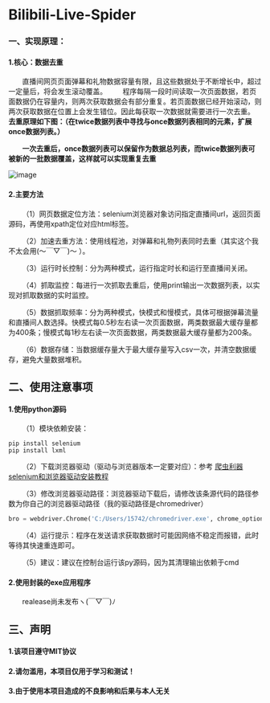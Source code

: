 # Bilibili-Live-Spider
### 一、实现原理：
#### 1.核心：数据去重
&nbsp;&nbsp;&nbsp;&nbsp;&nbsp;&nbsp;&nbsp;直播间网页页面弹幕和礼物数据容量有限，且这些数据处于不断增长中，超过一定量后，将会发生滚动覆盖。
&nbsp;&nbsp;&nbsp;&nbsp;&nbsp;&nbsp;&nbsp;程序每隔一段时间读取一次页面数据，若页面数据仍在容量内，则两次获取数据会有部分重复。若页面数据已经开始滚动，则两次获取数据在位置上会发生错位。因此每获取一次数据就需要进行一次去重。 **去重原理如下图：（在twice数据列表中寻找与once数据列表相同的元素，扩展once数据列表。）**

&nbsp;&nbsp;&nbsp;&nbsp;&nbsp;&nbsp;&nbsp;**一次去重后，once数据列表可以保留作为数据总列表，而twice数据列表可被新的一批数据覆盖，这样就可以实现重复去重**

![image](https://github.com/AiCorein/bilibili-Bilibili-Live-Spider/blob/main/img/remove_repeat.png)
#### 2.主要方法
&nbsp;&nbsp;&nbsp;&nbsp;&nbsp;&nbsp;&nbsp;（1）网页数据定位方法：selenium浏览器对象访问指定直播间url，返回页面源码，再使用xpath定位对应html标签。

&nbsp;&nbsp;&nbsp;&nbsp;&nbsp;&nbsp;&nbsp;（2）加速去重方法：使用线程池，对弹幕和礼物列表同时去重（其实这个我不太会用(～￣▽￣)～ ）。

&nbsp;&nbsp;&nbsp;&nbsp;&nbsp;&nbsp;&nbsp;（3）运行时长控制：分为两种模式，运行指定时长和运行至直播间关闭。

&nbsp;&nbsp;&nbsp;&nbsp;&nbsp;&nbsp;&nbsp;（4）抓取监控：每进行一次抓取去重后，使用print输出一次数据列表，以实现对抓取数据的实时监控。

&nbsp;&nbsp;&nbsp;&nbsp;&nbsp;&nbsp;&nbsp;（5）数据抓取频率：分为两种模式，快模式和慢模式，具体可根据弹幕流量和直播间人数选择。快模式每0.5秒左右读一次页面数据，两类数据最大缓存量都为400条；慢模式每1秒左右读一次页面数据，两类数据最大缓存量都为200条。

&nbsp;&nbsp;&nbsp;&nbsp;&nbsp;&nbsp;&nbsp;（6）数据存储：当数据缓存量大于最大缓存量写入csv一次，并清空数据缓存，避免大量数据堆积。

## 二、使用注意事项
#### 1.使用python源码
&nbsp;&nbsp;&nbsp;&nbsp;&nbsp;&nbsp;&nbsp;（1）模块依赖安装：
```shell
pip install selenium
pip install lxml
```
&nbsp;&nbsp;&nbsp;&nbsp;&nbsp;&nbsp;&nbsp;（2）下载浏览器驱动（驱动与浏览器版本一定要对应）：参考 [爬虫利器selenium和浏览器驱动安装教程](https://blog.csdn.net/qq_44032277/article/details/105793873)

&nbsp;&nbsp;&nbsp;&nbsp;&nbsp;&nbsp;&nbsp;（3）修改浏览器驱动路径：浏览器驱动下载后，请修改该条源代码的路径参数为你自己的浏览器驱动路径（我的驱动路径是chromedriver）
```python
bro = webdriver.Chrome('C:/Users/15742/chromedriver.exe', chrome_options = chrome_options)
```

&nbsp;&nbsp;&nbsp;&nbsp;&nbsp;&nbsp;&nbsp;（4）运行提示：程序在发送请求获取数据时可能因网络不稳定而报错，此时等待其快速重连即可。

&nbsp;&nbsp;&nbsp;&nbsp;&nbsp;&nbsp;&nbsp;（5）建议：建议在控制台运行该py源码，因为其清理输出依赖于cmd

#### 2.使用封装的exe应用程序
&nbsp;&nbsp;&nbsp;&nbsp;&nbsp;&nbsp;&nbsp;realease尚未发布ヽ(￣▽￣)ﾉ

## 三、声明
#### 1.该项目遵守MIT协议
#### 2.请勿滥用，本项目仅用于学习和测试！
#### 3.由于使用本项目造成的不良影响和后果与本人无关
